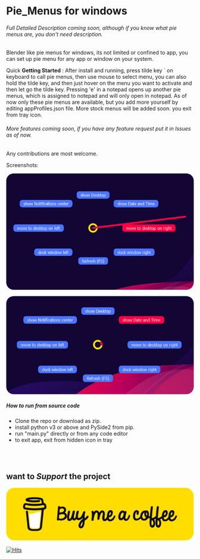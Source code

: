 <p align = "center"><a href = "C:\Users\S\Desktop\Project Pie Menus Qt\resources\readme_banner.png" alt="Pie menus banner"></a></p>

# Pie_Menus for windows



###### Full Detailed Description coming soon, although if you know what pie menus are, you don't need description. 

Blender like pie menus for windows, its not limited or confined to app, you can set up pie menu for any app or window on your system.



Quick **Getting Started** : After install and running, press tilde key  `  on keyboard to call pie menus, then use mouse to select menu, you can also hold the tilde key, and then just hover on the menu you want to activate and then let go the tilde key. Pressing 'e' in a notepad opens up another pie menus, which is assigned to notepad and will only open in notepad. As of now only these pie menus are available, but you add more yourself by editing appProfiles.json file. More stock menus will be added soon. you exit from tray icon.



###### More features coming soon, if you have any feature request put it in Issues as of now.

Any contributions are most welcome.

Screenshots:

<a><img src="https://github.com/Himanshu-Singh-Chauhan/Pie-Menus/blob/main/resources/pie_screenshots/screen%201.png" alt="Pie Menus screen shots" style="border-radius:20px"></a>



<a><img src="https://github.com/Himanshu-Singh-Chauhan/Pie-Menus/blob/main/resources/pie_screenshots/screen%203.png" alt="Pie Menus screen shots" style="border-radius:20px"></a>

##### How to run from source code

- Clone the repo or download as zip.
- install python v3 or above and PySide2 from pip.
- run "main.py" directly or from any code editor
- to exit app, exit from hidden icon in tray

<br><br>

## want to *Support* the project ##
<p align = "left"><a href = "https://www.buymeacoffee.com/HimanshuChauhan"><img src="https://github.com/Himanshu-Singh-Chauhan/Pie-Menus/blob/main/resources/buymeacoffee.png" alt="Donation Link to Buy Me a Coffee"></a></p>



[![Hits](https://hits.seeyoufarm.com/api/count/incr/badge.svg?url=https%3A%2F%2Fgithub.com%2FHimanshu-Singh-Chauhan%2FPie-Menus&count_bg=%23020202&title_bg=%23EC095B&icon=&icon_color=%23E7E7E7&title=visitor+count&edge_flat=false)](https://hits.seeyoufarm.com)